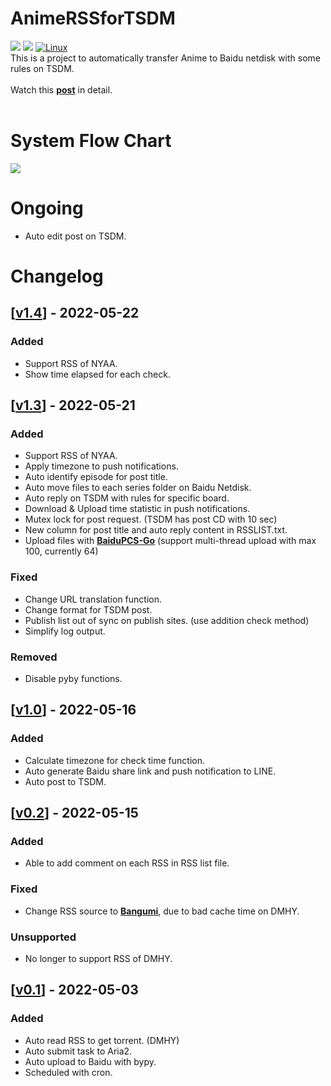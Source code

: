 # AnimeRSSforTSDM  
![](https://img.shields.io/badge/tag-v1.4-blue)  ![](https://img.shields.io/badge/maintaince%3F-yes-brightgreen)  [![Linux](https://svgshare.com/i/Zhy.svg)](https://svgshare.com/i/Zhy.svg)  
This is a project to automatically transfer Anime to Baidu netdisk with some rules on TSDM.
<br>
<br>
Watch this [**post**](https://www.tsdm39.net/forum.php?mod=viewthread&tid=1101198&fromuid=675439) in detail. 
<br>
<br>

# System Flow Chart
![](https://kdrive.ga/index.php/s/RSSAnimeTSDM_Diagram/download)

# Ongoing
- Auto edit post on TSDM.

# Changelog
## [[v1.4](https://github.com/lee850220/AnimeRSSforTSDM/releases/tag/v1.4)] - 2022-05-22
### Added
- Support RSS of NYAA.
- Show time elapsed for each check.

## [[v1.3](https://github.com/lee850220/AnimeRSSforTSDM/releases/tag/v1.3)] - 2022-05-21
### Added
- Support RSS of NYAA.
- Apply timezone to push notifications.
- Auto identify episode for post title.
- Auto move files to each series folder on Baidu Netdisk.
- Auto reply on TSDM with rules for specific board.
- Download & Upload time statistic in push notifications.
- Mutex lock for post request. (TSDM has post CD with 10 sec)
- New column for post title and auto reply content in RSSLIST.txt.
- Upload files with [**BaiduPCS-Go**](https://github.com/qjfoidnh/BaiduPCS-Go) (support multi-thread upload with max 100, currently 64)

### Fixed
- Change URL translation function.
- Change format for TSDM post.
- Publish list out of sync on publish sites. (use addition check method)
- Simplify log output.

### Removed
- Disable pyby functions.

## [[v1.0](https://github.com/lee850220/AnimeRSSforTSDM/releases/tag/v1.0)] - 2022-05-16
### Added
- Calculate timezone for check time function.
- Auto generate Baidu share link and push notification to LINE.
- Auto post to TSDM.


## [[v0.2](https://github.com/lee850220/AnimeRSSforTSDM/commit/d74ce5285ebf1aa978048a879bed106098e240fb)] - 2022-05-15
### Added
- Able to add comment on each RSS in RSS list file.

### Fixed
- Change RSS source to [**Bangumi**](https://bangumi.moe/), due to bad cache time on DMHY.

### Unsupported
- No longer to support RSS of DMHY.

## [[v0.1](https://github.com/lee850220/AnimeRSSforTSDM/commit/3b8fbde57deb28212d3435d80270029f0b71a45e)] - 2022-05-03
### Added
- Auto read RSS to get torrent. (DMHY)
- Auto submit task to Aria2.
- Auto upload to Baidu with bypy.
- Scheduled with cron.
